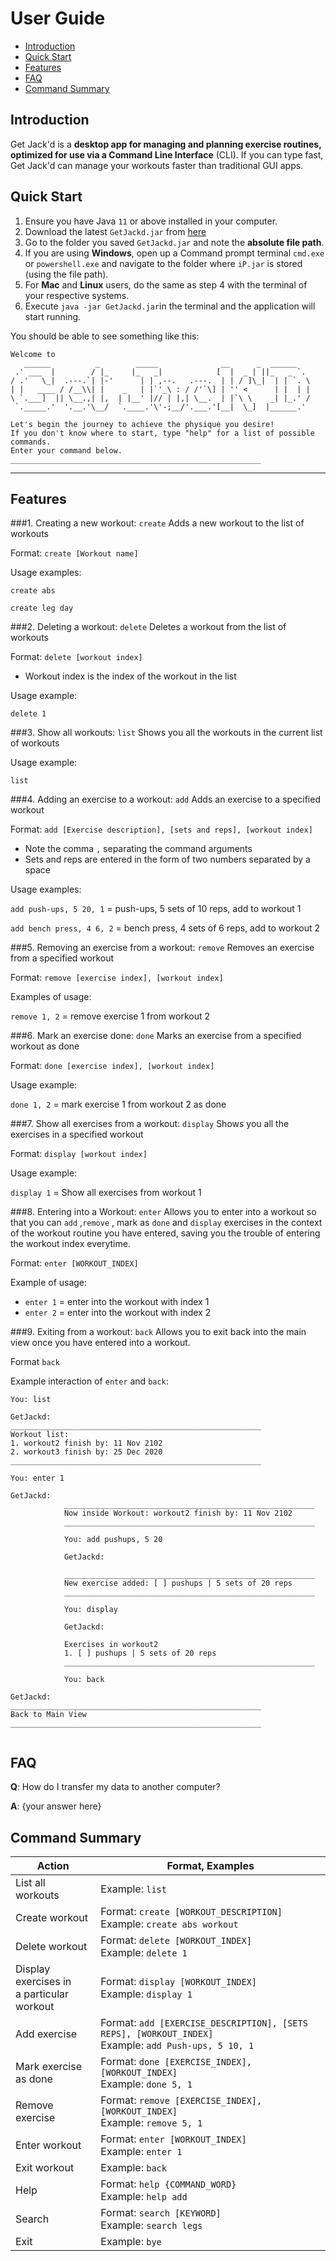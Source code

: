 # User Guide

- [Introduction](#introduction)
- [Quick Start](#quick-start)
- [Features](#features)
- [FAQ](#faq)
- [Command Summary](#command-summary)

## Introduction

Get Jack'd is a **desktop app for managing and planning exercise routines, optimized for use via a Command Line Interface** (CLI).
If you can type fast, Get Jack'd can manage your workouts faster than traditional GUI apps.

## Quick Start

1. Ensure you have Java `11` or above installed in your computer.
2. Download the latest `GetJackd.jar` from [here](https://github.com/AY2122S1-CS2113T-F12-2/tp/releases/)
3. Go to the folder you saved `GetJackd.jar` and note the **absolute file path**.
4. If you are using **Windows**, open up a Command prompt terminal `cmd.exe` or `powershell.exe` and
   navigate to the folder where `iP.jar` is stored (using the file path).
5. For **Mac** and **Linux** users, do the same as step 4 with the terminal of your respective systems.
6. Execute `java -jar GetJackd.jar`in the terminal and the application will start running.

You should be able to see something like this:
```
Welcome to
   ______          _        _____              __      _  ______
 .' ___  |        / |_     |_   _|            [  |  _ | ||_   _ `.
/ .'   \_|  .---.`| |-'      | | ,--.   .---.  | | / ]\_|  | | `. \
| |   ____ / /__\\| |    _   | |`'_\ : / /'`\] | '' <      | |  | |
\ `.___]  || \__.,| |,  | |__' |// | |,| \__.  | |`\ \    _| |_.' /
 `._____.'  '.__.'\__/  `.____.'\'-;__/'.___.'[__|  \_]  |______.'

Let's begin the journey to achieve the physique you desire!
If you don't know where to start, type "help" for a list of possible commands.
Enter your command below.
________________________________________________________
```

--------------------------------------

## Features

###1. Creating a new workout: `create`
Adds a new workout to the list of workouts

Format: `create [Workout name]`

Usage examples: 

`create abs`

`create leg day`


###2. Deleting a workout: `delete`
Deletes a workout from the list of workouts

Format: `delete [workout index]`

* Workout index is the index of the workout in the list

Usage example:

`delete 1`


###3. Show all workouts: `list`
Shows you all the workouts in the current list of workouts

Usage example:

`list`


###4. Adding an exercise to a workout: `add`
Adds an exercise to a specified workout

Format: `add [Exercise description], [sets and reps], [workout index]`
* Note the comma  `,`  separating the command arguments
* Sets and reps are entered in the form of two numbers separated by a space 

Usage examples:

`add push-ups, 5 20, 1`  = push-ups, 5 sets of 10 reps, add to workout 1

`add bench press, 4 6, 2` = bench press, 4 sets of 6 reps, add to workout 2


###5. Removing an exercise from a workout: `remove`
Removes an exercise from a specified workout

Format: `remove [exercise index], [workout index]`

Examples of usage:

`remove 1, 2` = remove exercise 1 from workout 2

###6. Mark an exercise done: `done`
Marks an exercise from a specified workout as done

Format: `done [exercise index], [workout index]`

Usage example:

`done 1, 2` = mark exercise 1 from workout 2 as done

###7. Show all exercises from a workout: `display`
Shows you all the exercises in a specified workout

Format: `display [workout index]`

Usage example:

`display 1` = Show all exercises from workout 1

###8. Entering into a Workout: `enter`
Allows you to enter into a workout so that you can `add` ,`remove` , mark as `done` and `display` exercises
in the context of the workout routine you have entered, saving you the trouble of entering the workout index everytime.

Format: `enter [WORKOUT_INDEX]`

Example of usage:
* `enter 1` = enter into the workout with index 1
* `enter 2` = enter into the workout with index 2

###9. Exiting from a workout: `back`
Allows you to exit back into the main view once you have entered into a workout.

Format `back`

Example interaction of `enter` and `back`:

```
You: list

GetJackd:
________________________________________________________
Workout list:
1. workout2 finish by: 11 Nov 2102
2. workout3 finish by: 25 Dec 2020
________________________________________________________

You: enter 1

GetJackd:
			________________________________________________________
			Now inside Workout: workout2 finish by: 11 Nov 2102
			________________________________________________________
			
			You: add pushups, 5 20
			
			GetJackd:

			________________________________________________________
			New exercise added: [ ] pushups | 5 sets of 20 reps
			________________________________________________________
			
			You: display
			
			GetJackd:
			
			Exercises in workout2
			1. [ ] pushups | 5 sets of 20 reps
			________________________________________________________
			
			You: back

GetJackd:
________________________________________________________
Back to Main View
________________________________________________________
			
```


## FAQ

**Q**: How do I transfer my data to another computer? 

**A**: {your answer here}

## Command Summary

| Action                                           | Format, Examples                                                                                       |
|--------------------------------------------------|--------------------------------------------------------------------------------------------------------|
| List all workouts                                | Example: `list`                                                                                        |
| Create workout                                   | Format: `create [WORKOUT_DESCRIPTION]` <br />Example: `create abs workout`                                         |
| Delete workout                                   | Format: `delete [WORKOUT_INDEX]` <br />Example: `delete 1`                                                 |
| Display exercises in <br /> a particular workout | Format: `display [WORKOUT_INDEX]` <br />Example: `display 1`                                               |
| Add exercise                                     | Format: `add [EXERCISE_DESCRIPTION], [SETS REPS], [WORKOUT_INDEX]` <br /> Example: `add Push-ups, 5 10, 1` |
| Mark exercise as done                            | Format: `done [EXERCISE_INDEX], [WORKOUT_INDEX]` <br />Example: `done 5, 1`                                |
| Remove exercise                                  | Format: `remove [EXERCISE_INDEX], [WORKOUT_INDEX]` <br />Example: `remove 5, 1`                            |
| Enter workout                                    | Format: `enter [WORKOUT_INDEX]` <br />Example: `enter 1`                                                   |
| Exit workout                                     | Example: `back`                                                                                          |
| Help                                             | Format: `help {COMMAND_WORD}` <br />Example: `help add`                                                    |
| Search                                           | Format: `search [KEYWORD]` <br />Example: `search legs`                                                    |
| Exit                                             | Example: `bye`                                                                                           |
